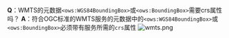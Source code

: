 **Q**：WMTS的元数据`<ows:WGS84BoundingBox>`或`<ows:BoundingBox>`需要crs属性吗？
**A**：符合OGC标准的WMTS服务的元数据中的`<ows:WGS84BoundingBox>`或`<ows:BoundingBox>`必须带有服务所需的`crs`属性
![wmts.png](https://upload-images.jianshu.io/upload_images/12877063-4f9363944c15c241.png?imageMogr2/auto-orient/strip%7CimageView2/2/w/1240)
